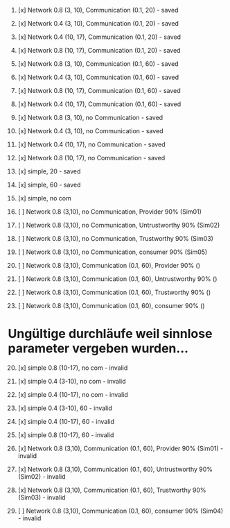 1. [x] Network 0.8 (3, 10), Communication (0.1, 20) - saved
2. [x] Network 0.4 (3, 10), Communication (0.1, 20) - saved
3. [x] Network 0.4 (10, 17), Communication (0.1, 20) - saved
4. [x] Network 0.8 (10, 17), Communication (0.1, 20) - saved
5. [x] Network 0.8 (3, 10), Communication (0.1, 60) - saved
6. [x] Network 0.4 (3, 10), Communication (0.1, 60) - saved
7. [x] Network 0.8 (10, 17), Communication (0.1, 60) - saved
8. [x] Network 0.4 (10, 17), Communication (0.1, 60) - saved
9. [x] Network 0.8 (3, 10), no Communication - saved
10. [x] Network 0.4 (3, 10), no Communication - saved
11. [x] Network 0.4 (10, 17), no Communication - saved
12. [x] Network 0.8 (10, 17), no Communication - saved
13. [x] simple, 20 - saved
14. [x] simple, 60 - saved
18. [x] simple, no com

26. [ ] Network 0.8 (3,10), no Communication, Provider 90% (Sim01)
27. [ ] Network 0.8 (3,10), no Communication, Untrustworthy 90% (Sim02)
28. [ ] Network 0.8 (3,10), no Communication, Trustworthy 90% (Sim03)
29. [ ] Network 0.8 (3,10), no Communication, consumer 90% (Sim05)

30. [ ] Network 0.8 (3,10), Communication (0.1, 60), Provider 90% ()
31. [ ] Network 0.8 (3,10), Communication (0.1, 60), Untrustworthy 90% ()
32. [ ] Network 0.8 (3,10), Communication (0.1, 60), Trustworthy 90% ()
33. [ ] Network 0.8 (3,10), Communication (0.1, 60), consumer 90% ()

# Ungültige durchläufe weil sinnlose parameter vergeben wurden...

20. [x] simple 0.8 (10-17), no com - invalid
21. [x] simple 0.4 (3-10), no com - invalid
22. [x] simple 0.4 (10-17), no com - invalid
23. [x] simple 0.4 (3-10), 60 - invalid
24. [x] simple 0.4 (10-17), 60 - invalid
25. [x] simple 0.8 (10-17), 60 - invalid


22. [x] Network 0.8 (3,10), Communication (0.1, 60), Provider 90% (Sim01) - invalid
23. [x] Network 0.8 (3,10), Communication (0.1, 60), Untrustworthy 90% (Sim02) - invalid
24. [x] Network 0.8 (3,10), Communication (0.1, 60), Trustworthy 90% (Sim03) - invalid

25. [ ] Network 0.8 (3,10), Communication (0.1, 60), consumer 90% (Sim04) - invalid


